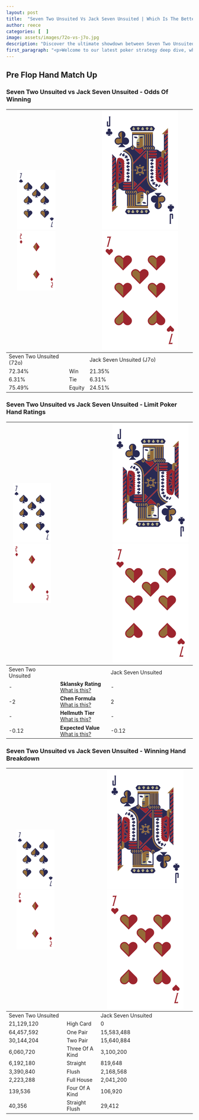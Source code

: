 ```yaml
---
layout: post
title:  "Seven Two Unsuited Vs Jack Seven Unsuited | Which Is The Better Hand In Poker? A Complete Guide"
author: reece
categories: [  ]
image: assets/images/72o-vs-j7o.jpg
description: "Discover the ultimate showdown between Seven Two Unsuited and Jack Seven Unsuited in poker! Uncover the odds, strategies, and scenarios where one hand triumphs over the other. Get ready to up your poker game with this thrilling analysis."
first_paragraph: "<p>Welcome to our latest poker strategy deep dive, where we're pitting two distinct hands against each other in a high-stakes showdown: Seven Two Unsuited vs Jack Seven Unsuited.</p><p>In the dynamic world of poker, every decision counts, and knowing which hand holds the upper hand is key to your success at the table.</p><p>In this article, we'll dissect these two hands, explore the scenarios where one dominates the other, and equip you with the knowledge to make strategic choices that can tip the odds in your favor.</p><p>Get ready to unravel the intriguing dynamics of these poker hands and elevate your game to new heights.</p>"
---
```




[comment]: # (sp0)

## Pre Flop Hand Match Up

<div class="table hand-ratings" markdown="1"> 



### Seven Two Unsuited vs Jack Seven Unsuited - Odds Of Winning


    
| ![image info](assets/images/hand1/7.png) ![image info](assets/images/hand1/2o.png) |  | ![image info](assets/images/hand2/J.png) ![image info](assets/images/hand2/7o.png) |
| -------- | -------- | -------- |
| Seven Two Unsuited (72o) |  | Jack Seven Unsuited (J7o) |
| 72.34% | Win | 21.35% |
| 6.31% | Tie | 6.31% |
| 75.49% | Equity | 24.51% |




[comment]: # (sp1)



### Seven Two Unsuited vs Jack Seven Unsuited - Limit Poker Hand Ratings


    
| ![image info](assets/images/hand1/7.png) ![image info](assets/images/hand1/2o.png) |  | ![image info](assets/images/hand2/J.png) ![image info](assets/images/hand2/7o.png) |
| -------- | -------- | -------- |
| Seven Two Unsuited |  | Jack Seven Unsuited |
| - | **Sklansky Rating** [What is this?](/sklansky-rating-explained) | - |
| -2 | **Chen Formula** [What is this?](/chen-formula-explained) | 2 |
| - | **Hellmuth Tier** [What is this?](/Hellmuth-tier-explained) | - |
| -0.12 | **Expected Value** [What is this?](/expected-value-explained) | -0.12 |




[comment]: # (sp2)



### Seven Two Unsuited vs Jack Seven Unsuited - Winning Hand Breakdown


    
| ![image info](assets/images/hand1/7.png) ![image info](assets/images/hand1/2o.png) |  | ![image info](assets/images/hand2/J.png) ![image info](assets/images/hand2/7o.png) |
| -------- | -------- | -------- |
| Seven Two Unsuited |  | Jack Seven Unsuited |
| 21,129,120 | High Card | 0 |
| 64,457,592 | One Pair | 15,583,488 |
| 30,144,204 | Two Pair | 15,640,884 |
| 6,060,720 | Three Of A Kind | 3,100,200 |
| 6,192,180 | Straight | 819,648 |
| 3,390,840 | Flush | 2,168,568 |
| 2,223,288 | Full House | 2,041,200 |
| 139,536 | Four Of A Kind | 106,920 |
| 40,356 | Straight Flush | 29,412 |




[comment]: # (sp3)



</div>

[comment]: # (sp4)



[comment]: # (sp5)

